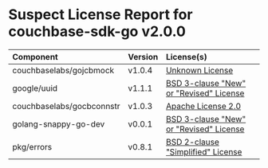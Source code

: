 
Suspect License Report for couchbase-sdk-go v2.0.0
==================================================

|Component|Version|License(s)|
| :--- | :--- | :--- |
|couchbaselabs/gojcbmock|v1.0.4|[Unknown License](../../license-data/00000000-0010-0000-0000-000000000000.txt)|
|google/uuid|v1.1.1|[BSD 3-clause "New" or "Revised" License](../../license-data/3d238144-44e6-450e-b523-3defbdaed9dc.txt)|
|couchbaselabs/gocbconnstr|v1.0.3|[Apache License 2.0](../../license-data/7cae335f-1193-421e-92f1-8802b4243e93.txt)|
|golang-snappy-go-dev|v0.0.1|[BSD 3-clause "New" or "Revised" License](../../license-data/3d238144-44e6-450e-b523-3defbdaed9dc.txt)|
|pkg/errors|v0.8.1|[BSD 2-clause "Simplified" License](../../license-data/cc875133-df38-4806-9921-473e0ef01a87.txt)|
